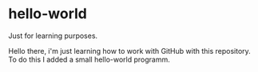 # hello-world
Just for learning purposes.

Hello there, i'm just learning how to work with GitHub with this repository.
To do this I added a small hello-world programm.
